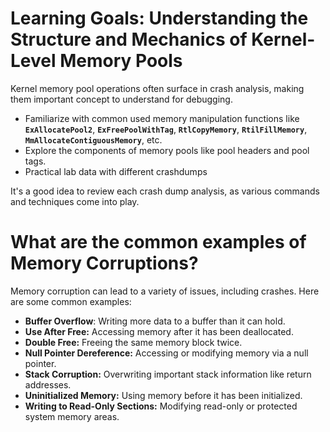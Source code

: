 # Learning Goals: Understanding the Structure and Mechanics of Kernel-Level Memory Pools

Kernel memory pool operations often surface in crash analysis, making them important concept to understand for debugging.

- Familiarize with common used memory manipulation functions like **`ExAllocatePool2`**, **`ExFreePoolWithTag`**, **`RtlCopyMemory`**, **`RtilFillMemory`**, **`MmAllocateContiguousMemory`**, etc.
- Explore the components of memory pools like pool headers and pool tags.
- Practical lab data with different crashdumps

It's a good idea to review each crash dump analysis, as various commands and techniques come into play. 

# What are the common examples of Memory Corruptions?

Memory corruption can lead to a variety of issues, including crashes. Here are some common examples:

- **Buffer Overflow**: Writing more data to a buffer than it can hold.
- **Use After Free:** Accessing memory after it has been deallocated.
- **Double Free:** Freeing the same memory block twice.
- **Null Pointer Dereference:** Accessing or modifying memory via a null pointer.
- **Stack Corruption:** Overwriting important stack information like return addresses.
- **Uninitialized Memory:** Using memory before it has been initialized.
- **Writing to Read-Only Sections:** Modifying read-only or protected system memory areas.

